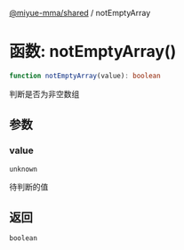 [@miyue-mma/shared](../index.md) / notEmptyArray

# 函数: notEmptyArray()

```ts
function notEmptyArray(value): boolean
```

判断是否为非空数组

## 参数

### value

`unknown`

待判断的值

## 返回

`boolean`

